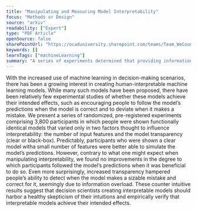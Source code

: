 ```yaml
---
title: "Manipulating and Measuring Model Interpretability"
focus: "Methods or Design"
source: "arXiv"
readability: ["Expert"]
type: "PDF Article"
openSource: false
sharePointUrl: "https://ocaduniversity.sharepoint.com/teams/Team_WeCount/Shared%20Documents/Resources%20and%20Tools/Literature%20(curated)/Manipulating%20and%20Measuring%20Model%20Interpretability.pdf"
keywords: []
learnTags: ["machineLearning"]
summary: "A series of experiments determined that providing information to participants meant to increase interpretability of decision-making models had negligible and detrimental effects, suggesting more rigorous work needs to be done to improve interpretability of models. "
---
```

With the increased use of machine learning in decision-making scenarios, there has been a growing interest in creating human-interpretable machine learning models. While many such models have been proposed, there have been relatively few experimental studies of whether these models achieve their intended effects, such as encouraging people to follow the model’s predictions when the model is correct and to deviate when it makes a mistake. We present a series of randomized, pre-registered experiments comprising 3,800 participants in which people were shown functionally identical models that varied only in two factors thought to influence interpretability: the number of input features and the model transparency (clear or black-box). Predictably, participants who were shown a clear model witha small number of features were better able to simulate the model’s predictions. However, contrary to what one might expect when manipulating interpretability, we found no improvements in the degree to which participants followed the model’s predictions when it was beneficial to do so. Even more surprisingly, increased transparency hampered people’s ability to detect when the model makes a sizable mistake and correct for it, seemingly due to information overload. These counter intuitive results suggest that decision scientists creating interpretable models should harbor a healthy skepticism of their intuitions and empirically verify that interpretable models achieve their intended effects.
